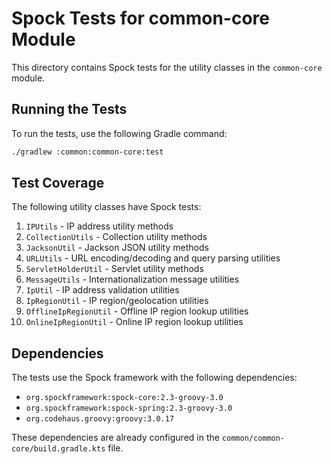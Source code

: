 # Spock Tests for common-core Module

This directory contains Spock tests for the utility classes in the `common-core` module.

## Running the Tests

To run the tests, use the following Gradle command:

```bash
./gradlew :common:common-core:test
```

## Test Coverage

The following utility classes have Spock tests:

1. `IPUtils` - IP address utility methods
2. `CollectionUtils` - Collection utility methods
3. `JacksonUtil` - Jackson JSON utility methods
4. `URLUtils` - URL encoding/decoding and query parsing utilities
5. `ServletHolderUtil` - Servlet utility methods
6. `MessageUtils` - Internationalization message utilities
7. `IpUtil` - IP address validation utilities
8. `IpRegionUtil` - IP region/geolocation utilities
9. `OfflineIpRegionUtil` - Offline IP region lookup utilities
10. `OnlineIpRegionUtil` - Online IP region lookup utilities

## Dependencies

The tests use the Spock framework with the following dependencies:

- `org.spockframework:spock-core:2.3-groovy-3.0`
- `org.spockframework:spock-spring:2.3-groovy-3.0`
- `org.codehaus.groovy:groovy:3.0.17`

These dependencies are already configured in the `common/common-core/build.gradle.kts` file.